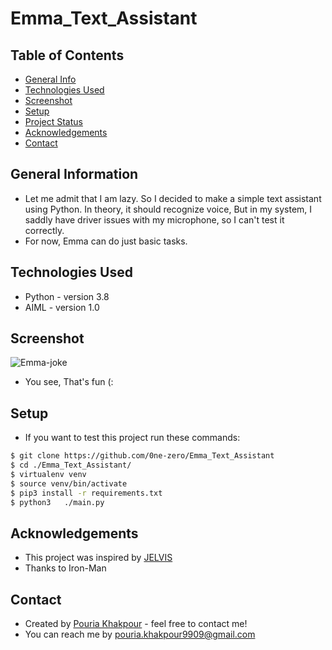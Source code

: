# Emma_Text_Assistant

## Table of Contents
* [General Info](#general-information)
* [Technologies Used](#technologies-used)
* [Screenshot](#screenshot)
* [Setup](#setup)
* [Project Status](#project-status)
* [Acknowledgements](#acknowledgements)
* [Contact](#contact)
<!-- * [License](#license) -->


## General Information
- Let me admit that I am lazy. So I decided to make a simple text assistant using Python.
In theory, it should recognize voice, But in my system, I saddly have driver issues with my microphone, so I can't test it correctly.
- For now, Emma can do just basic tasks.


## Technologies Used
- Python - version 3.8
- AIML   - version 1.0

## Screenshot
![Emma-joke](https://github.com/0ne-zero/Emma_Text_Assistant/blob/main/screenshot/Screenshot%20from%202022-02-28%2015-04-40-cleaned.png)
- You see, That's fun (:

## Setup
- If you want to test this project run these commands:

```bash
$ git clone https://github.com/0ne-zero/Emma_Text_Assistant
$ cd ./Emma_Text_Assistant/
$ virtualenv venv
$ source venv/bin/activate
$ pip3 install -r requirements.txt
$ python3   ./main.py
```

## Acknowledgements
- This project was inspired by [JELVIS](https://github.com/kiahamedi/JELVIS)
- Thanks to Iron-Man


## Contact
- Created by [Pouria Khakpour](https://github.com/0ne-zero) - feel free to contact me!
- You can reach me by pouria.khakpour9909@gmail.com
